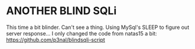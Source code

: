 # ANOTHER BLIND SQLi
This time a bit blinder. Can't see a thing.
Using MySql's SLEEP to figure out server response...
I only changed the code from natas15 a bit: https://github.com/p3nal/blindsqli-script
